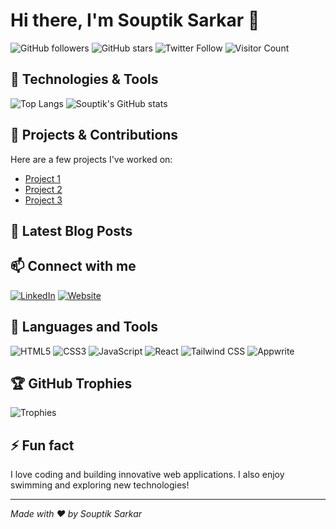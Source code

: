 # Hi there, I'm Souptik Sarkar 👋

![GitHub followers](https://img.shields.io/github/followers/souptik18?label=Followers&style=social)
![GitHub stars](https://img.shields.io/github/stars/souptik18?label=Stars&style=social)
![Twitter Follow](https://img.shields.io/twitter/follow/your-twitter-username?label=Follow&style=social)
![Visitor Count](https://komarev.com/ghpvc/?username=souptik18)

## 🔧 Technologies & Tools
![Top Langs](https://github-readme-stats.vercel.app/api/top-langs/?username=souptik18&layout=compact&theme=radical)
![Souptik's GitHub stats](https://github-readme-stats.vercel.app/api?username=souptik18&show_icons=true&theme=radical)

## 🌟 Projects & Contributions
Here are a few projects I've worked on:
- [Project 1](https://github.com/souptik18/project1)
- [Project 2](https://github.com/souptik18/project2)
- [Project 3](https://github.com/souptik18/project3)

## 📝 Latest Blog Posts
<!-- BLOG-POST-LIST:START -->
<!-- BLOG-POST-LIST:END -->

## 📫 Connect with me
[![LinkedIn](https://img.shields.io/badge/LinkedIn-Connect-blue?style=flat-square&logo=linkedin)](https://www.linkedin.com/in/souptik22)
[![Website](https://img.shields.io/badge/Website-Visit-blue?style=flat-square&logo=google-chrome)](https://www.souptik.in)

## 🧰 Languages and Tools
![HTML5](https://img.shields.io/badge/-HTML5-E34F26?style=flat-square&logo=html5&logoColor=white)
![CSS3](https://img.shields.io/badge/-CSS3-1572B6?style=flat-square&logo=css3)
![JavaScript](https://img.shields.io/badge/-JavaScript-F7DF1E?style=flat-square&logo=javascript&logoColor=black)
![React](https://img.shields.io/badge/-React-61DAFB?style=flat-square&logo=react&logoColor=black)
![Tailwind CSS](https://img.shields.io/badge/-Tailwind_CSS-38B2AC?style=flat-square&logo=tailwind-css&logoColor=white)
![Appwrite](https://img.shields.io/badge/-Appwrite-F02E65?style=flat-square&logo=appwrite)

## 🏆 GitHub Trophies
![Trophies](https://github-profile-trophy.vercel.app/?username=souptik18&theme=radical)

## ⚡ Fun fact
I love coding and building innovative web applications. I also enjoy swimming and exploring new technologies!

---

*Made with ❤️ by Souptik Sarkar*
